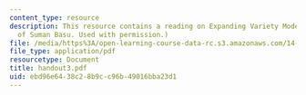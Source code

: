 ```yaml
---
content_type: resource
description: This resource contains a reading on Expanding Variety Models. (Courtesy
  of Suman Basu. Used with permission.)
file: /media/https%3A/open-learning-course-data-rc.s3.amazonaws.com/14-451-macroeconomic-theory-i-spring-2007/ebd96e6438c28b9cc96b49016bba23d1_handout3.pdf
file_type: application/pdf
resourcetype: Document
title: handout3.pdf
uid: ebd96e64-38c2-8b9c-c96b-49016bba23d1
---
```

